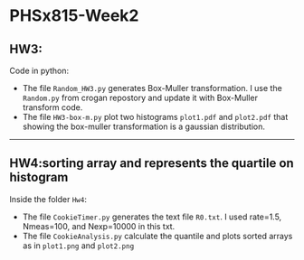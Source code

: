 # PHSx815-Week2
## HW3: 
Code in python:
+ The file `Random_HW3.py` generates Box-Muller transformation. I use the `Random.py` from crogan repostory and update it with Box-Muller transform code. 
+ The file `HW3-box-m.py` plot two histograms `plot1.pdf` and `plot2.pdf` that showing the box-muller transformation is a gaussian distribution. 

******
## HW4:sorting array and represents the quartile on histogram
Inside the folder `Hw4`:
+ The file `CookieTimer.py` generates the text file `R0.txt`. I used rate=1.5, Nmeas=100, and Nexp=10000 in this txt. 
+ The file `CookieAnalysis.py` calculate the quantile and plots sorted arrays as in `plot1.png` and `plot2.png`   


